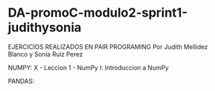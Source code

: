 # DA-promoC-modulo2-sprint1-judithysonia

EJERCICIOS REALIZADOS EN PAIR PROGRAMING
Por Judith Mellidez Blanco y Sonia Ruiz Perez

NUMPY:
X - Leccion 1 - NumPy I: Introduccion a NumPy


PANDAS:

